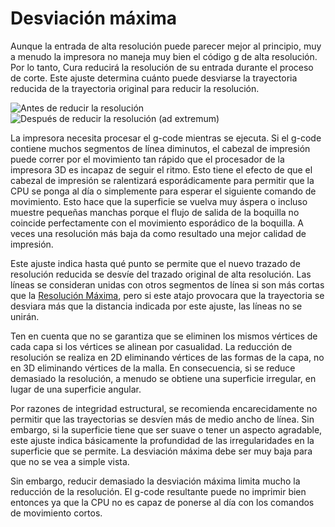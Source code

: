 Desviación máxima
====
Aunque la entrada de alta resolución puede parecer mejor al principio, muy a menudo la impresora no maneja muy bien el código g de alta resolución. Por lo tanto, Cura reducirá la resolución de su entrada durante el proceso de corte. Este ajuste determina cuánto puede desviarse la trayectoria reducida de la trayectoria original para reducir la resolución.

<!--screenshot {
"image_path": "meshfix_maximum_resolution_0.05.png",
"models": [{"script": "cylinder.scad"}],
"camera_position": [40, -20, 116],
"settings": {
    "meshfix_maximum_resolution": 0.05
},
"colours": 64
}-->
<!--screenshot {
"image_path": "meshfix_maximum_resolution_1.png",
"models": [{"script": "cylinder.scad"}],
"camera_position": [40, -20, 116],
"settings": {
    "meshfix_maximum_resolution": 4,
    "meshfix_maximum_deviation": 0.5
},
"colours": 64
}-->
![Antes de reducir la resolución](../images/meshfix_maximum_resolution_0.05.png)
![Después de reducir la resolución (ad extremum)](../images/meshfix_maximum_resolution_1.png)

La impresora necesita procesar el g-code mientras se ejecuta. Si el g-code contiene muchos segmentos de línea diminutos, el cabezal de impresión puede correr por el movimiento tan rápido que el procesador de la impresora 3D es incapaz de seguir el ritmo. Esto tiene el efecto de que el cabezal de impresión se ralentizará esporádicamente para permitir que la CPU se ponga al día o simplemente para esperar el siguiente comando de movimiento. Esto hace que la superficie se vuelva muy áspera o incluso muestre pequeñas manchas porque el flujo de salida de la boquilla no coincide perfectamente con el movimiento esporádico de la boquilla. A veces una resolución más baja da como resultado una mejor calidad de impresión.

Este ajuste indica hasta qué punto se permite que el nuevo trazado de resolución reducida se desvíe del trazado original de alta resolución. Las líneas se consideran unidas con otros segmentos de línea si son más cortas que la [Resolución Máxima](meshfix_maximum_resolution.md), pero si este atajo provocara que la trayectoria se desviara más que la distancia indicada por este ajuste, las líneas no se unirán.

Ten en cuenta que no se garantiza que se eliminen los mismos vértices de cada capa si los vértices se alinean por casualidad. La reducción de resolución se realiza en 2D eliminando vértices de las formas de la capa, no en 3D eliminando vértices de la malla. En consecuencia, si se reduce demasiado la resolución, a menudo se obtiene una superficie irregular, en lugar de una superficie angular.

Por razones de integridad estructural, se recomienda encarecidamente no permitir que las trayectorias se desvíen más de medio ancho de línea. Sin embargo, si la superficie tiene que ser suave o tener un aspecto agradable, este ajuste indica básicamente la profundidad de las irregularidades en la superficie que se permite. La desviación máxima debe ser muy baja para que no se vea a simple vista.

Sin embargo, reducir demasiado la desviación máxima limita mucho la reducción de la resolución. El g-code resultante puede no imprimir bien entonces ya que la CPU no es capaz de ponerse al día con los comandos de movimiento cortos.